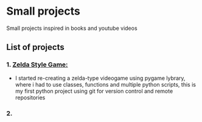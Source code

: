 # Small projects

Small projects inspired in books and youtube videos
## List of projects

### 1. [Zelda Style Game:](https://github.com/SirChecho/small_projects/tree/master/games/zelda)
- I started re-creating a zelda-type videogame using pygame lybrary, where i had to use classes, functions and multiple python scripts, this is my first python project using git for version control and remote repositories

### 2. 
